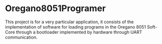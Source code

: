 # Oregano8051Programer
This project is for a very particular application, it consists of the implementation of software for loading programs in the Oregano 8051 Soft-Core through a bootloader implemented by hardware through UART communication.